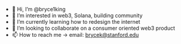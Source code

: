 - 👋 Hi, I’m @bryce1king
- 👀 I’m interested in web3, Solana, building community
- 🌱 I’m currently learning how to redesign the internet
- 💞️ I’m looking to collaborate on a consumer oriented web3 product
- 📫 How to reach me -> email: brycek@stanford.edu

<!---
bryce1king/bryce1king is a ✨ special ✨ repository because its `README.md` (this file) appears on your GitHub profile.
You can click the Preview link to take a look at your changes.
--->
